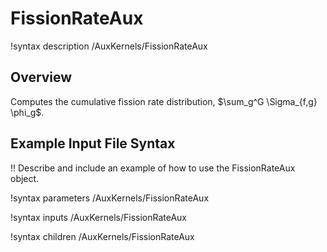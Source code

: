# FissionRateAux

!syntax description /AuxKernels/FissionRateAux

## Overview

Computes the cumulative fission rate distribution, $\sum_g^G \Sigma_{f,g} \phi_g$.

## Example Input File Syntax

!! Describe and include an example of how to use the FissionRateAux object.

!syntax parameters /AuxKernels/FissionRateAux

!syntax inputs /AuxKernels/FissionRateAux

!syntax children /AuxKernels/FissionRateAux
